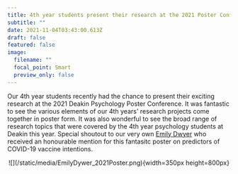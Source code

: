 ```yaml
---
title: 4th year students present their research at the 2021 Poster Conference
subtitle: ""
date: 2021-11-04T03:43:00.613Z
draft: false
featured: false
image:
  filename: ""
  focal_point: Smart
  preview_only: false
---
```


Our 4th year students recently had the chance to present their exciting research at the 2021 Deakin Psychology Poster Conference. It was fantastic to see the various elements of our 4th years' research projects come together in poster form. It was also wonderful to see the broad range of research topics that were covered by the 4th year psychology students at Deakin this year. Special shoutout to our very own [Emily Dwyer](https://www.misinformationlab.com/authors/student-emily-dwyer/) who received an honourable mention for this fantasitc poster on predictors of COVID-19 vaccine intentions. 

<p align="center">
![](/static/media/EmilyDywer_2021Poster.png){width=350px height=800px}
  </p>


